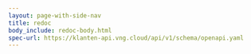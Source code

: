 ```yaml
---
layout: page-with-side-nav
title: redoc
body_include: redoc-body.html
spec-url: https://klanten-api.vng.cloud/api/v1/schema/openapi.yaml
---
```

<redoc spec-url='{{ page.spec-url}}'></redoc>